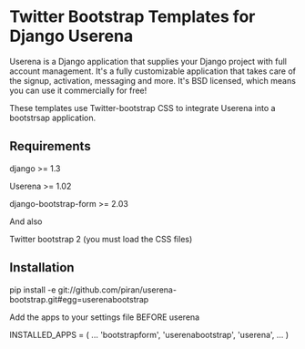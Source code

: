 # Twitter Bootstrap Templates for Django Userena

Userena is a Django application that supplies your Django project with full
account management. It's a fully customizable application that takes care of
the signup, activation, messaging and more. It's BSD licensed, which means you
can use it commercially for free!

These templates use Twitter-bootstrap CSS to integrate Userena into a bootstrsap application.

## Requirements

django >= 1.3

Userena >= 1.02

django-bootstrap-form >= 2.03

And also

Twitter bootstrap 2 (you must load the CSS files)


## Installation

pip install -e git://github.com/piran/userena-bootstrap.git#egg=userenabootstrap

Add the apps to your settings file BEFORE userena

INSTALLED_APPS = (
    ...
    'bootstrapform',
    'userenabootstrap',
    'userena',
    ...
)

